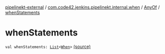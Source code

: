 [pipelinekt-external](../../index.md) / [com.code42.jenkins.pipelinekt.internal.when](../index.md) / [AnyOf](index.md) / [whenStatements](./when-statements.md)

# whenStatements

`val whenStatements: `[`List`](https://kotlinlang.org/api/latest/jvm/stdlib/kotlin.collections/-list/index.html)`<`[`When`](../../com.code42.jenkins.pipelinekt.core/-when.md)`>` [(source)](https://github.com/code42/pipelinekt/tree/master/internal/src/main/kotlin/com/code42/jenkins/pipelinekt/internal/when/AnyOf.kt#L7)